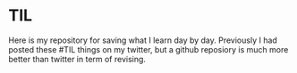 # TIL

Here is my repository for saving what I learn day by day. Previously I had posted these #TIL things on my twitter, but a github reposiory is much more better than twitter in term of revising. 
